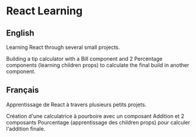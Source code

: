 # React Learning

## English

Learning React through several small projects.

Building a tip calculator with a Bill component and 2 Percentage components (learning children props) to calculate the final build in another component.

## Français

Apprentissage de React à travers plusieurs petits projets.

Création d'une calculatrice à pourboire avec un composant Addition et 2 composants Pourcentage (apprentissage des children props) pour calculer l'addition finale.